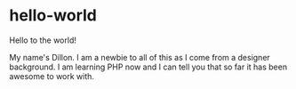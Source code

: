 # hello-world

Hello to the world!

My name's Dillon. I am a newbie to all of this as I come from a designer background. I am learning PHP now and I can tell you that so far it has been awesome to work with. 
